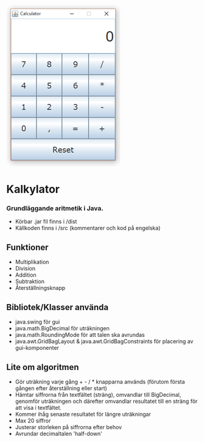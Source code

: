 ![Calculator](https://raw.githubusercontent.com/Software86/Calculator/master/CalculatorThumb.png)

# Kalkylator 
### Grundläggande aritmetik i Java. 
* Körbar .jar fil finns i /dist 
* Källkoden finns i /src (kommentarer och kod på engelska)

## Funktioner
* Multiplikation
* Division
* Addition
* Subtraktion
* Återställningsknapp
 
## Bibliotek/Klasser använda
* java.swing för gui
* java.math.BigDecimal för uträkningen
* java.math.RoundingMode för att talen ska avrundas
* java.awt.GridBagLayout & java.awt.GridBagConstraints för placering av gui-komponenter

## Lite om algoritmen
* Gör uträkning varje gång + - / * knapparna används (förutom första gången efter återställning eller start)
* Hämtar siffrorna från textfältet (sträng), omvandlar till BigDecimal, genomför uträkningen och därefter omvandlar resultatet till en   sträng för att visa i textfältet.
* Kommer ihåg senaste resultatet för längre uträkningar
* Max 20 siffror
* Justerar storleken på siffrorna efter behov
* Avrundar decimaltalen 'half-down'
